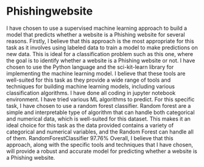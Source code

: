 # Phishingwebsite
I have chosen to use a supervised machine learning approach to build a model that predicts whether a website is a Phishing website for several reasons. Firstly, I believe that this approach is the most appropriate for this task as it involves using labeled data to train a model to make predictions on new data. This is ideal for a classification problem such as this one, where the goal is to identify whether a website is a Phishing website or not.
I have chosen to use the Python language and the sci-kit-learn library for implementing the machine learning model. I believe that these tools are well-suited for this task as they provide a wide range of tools and techniques for building machine learning models, including various classification algorithms. I have done all coding in jupyter notebook environment.
I have tried various ML algorithms to predict. For this specific task, I have chosen to use a random forest classifier. Random forest are a simple and interpretable type of algorithm that can handle both categorical and numerical data, which is well-suited for this dataset. This makes it an ideal choice for this task as the data provided contains a variety of categorical and numerical variables, and the Random Forest can handle all of them.
RandomForestClassifier 97.76%
Overall, I believe that this approach, along with the specific tools and techniques that I have chosen, will provide a robust and accurate model for predicting whether a website is a Phishing website.
